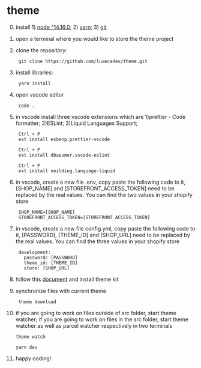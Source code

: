 # theme

0. install 1) [node ^14.16.0](https://nodejs.org/en/); 2) [yarn](https://yarnpkg.com/getting-started/install); 3) [git](https://git-scm.com/downloads)
1. open a terminal where you would like to store the theme project
2. clone the repository: 

		git clone https://github.com/luxecadev/theme.git
3. install libraries:
		
		yarn install
4. open vscode editor
		
		code .
5. in vscode install three vscode extensions which are 1)prettier - Code formatter; 2)ESLint; 3)Liquid Languages Support;

		Ctrl + P
		ext install esbenp.prettier-vscode
		
		Ctrl + P
		ext install dbaeumer.vscode-eslint
		
		Ctrl + P
		ext install neilding.language-liquid
6. in vscode, create a new file .env, copy paste the following code to it, [SHOP_NAME] and [STOREFRONT_ACCESS_TOKEN] 
need to be replaced by the real values. You can find the two values in your shopify store
 
		SHOP_NAME=[SHOP_NAME]
		STOREFRONT_ACCESS_TOKEN=[STOREFRONT_ACCESS_TOKEN]
7. in vscode, create a new file config.yml, copy paste the following code to it, [PASSWORD], [THEME_ID] and [SHOP_URL] 
need to be replaced by the real values. You can find the three values in your shopify store
		
		development:
		  password: [PASSWORD]
		  theme_id: [THEME_ID]
		  store: [SHOP_URL]
8. follow this [document](https://shopify.dev/tools/theme-kit/getting-started) and install theme kit
9. synchronize files with current theme

		theme download
10. if you are going to work on files outside of src folder, start theme watcher; if you are going to work on 
files in the src folder, start theme watcher as well as parcel watcher respectively in two terminals

		theme watch
		
		yarn dev
11. happy coding!
